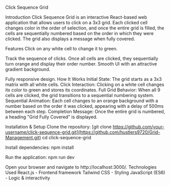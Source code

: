 Click Sequence Grid

Introduction
Click Sequence Grid is an interactive React-based web application that allows users to click on a 3x3 grid. Each clicked cell changes color in the order of selection, and once the entire grid is filled, the cells are sequentially numbered based on the order in which they were clicked. The grid also displays a message when fully covered.

Features
Click on any white cell to change it to green.

Track the sequence of clicks.
Once all cells are clicked, they sequentially turn orange and display their order number.
Smooth UI with an attractive gradient background.

Fully responsive design.
How It Works
Initial State: The grid starts as a 3x3 matrix with all white cells.
Click Interaction: Clicking on a white cell changes its color to green and stores its coordinates.
Full Grid Behavior: When all 9 cells are clicked, the grid transitions to a sequential numbering system.
Sequential Animation: Each cell changes to an orange background with a number based on the order it was clicked, appearing with a delay of 500ms between each step.
Completion Message: Once the entire grid is numbered, a heading "Grid Fully Covered" is displayed.

Installation & Setup
Clone the repository:
[git clone https://github.com/your-username/click-sequence-grid.git](https://github.com/hustlers9720/Grid-Management.git)
cd click-sequence-grid

Install dependencies:
npm install

Run the application:
npm run dev

Open your browser and navigate to http://localhost:3000/.
Technologies Used
React.js - Frontend framework
Tailwind CSS - Styling
JavaScript (ES6) - Logic & interactivity





